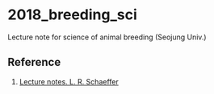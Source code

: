 # 2018_breeding_sci
Lecture note for science of animal breeding (Seojung Univ.)

## Reference
1. [Lecture notes. L. R. Schaeffer](https://ansari.iut.ac.ir/sites/ansari.iut.ac.ir/files//homework_course/animal_breeding_methods.pdf)
